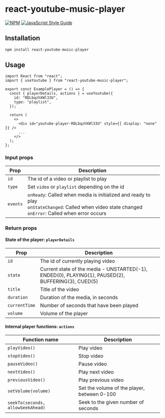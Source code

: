# react-youtube-music-player

[![NPM](https://img.shields.io/npm/v/react-youtube-music-player.svg)](https://www.npmjs.com/package/react-youtube-music-player) [![JavaScript Style Guide](https://img.shields.io/badge/code_style-standard-brightgreen.svg)](https://standardjs.com)

## Installation

```bash
npm install react-youtube-music-player
```

## Usage

```tsx
import React from "react";
import { useYoutube } from "react-youtube-music-player";

export const ExamplePlayer = () => {
  const { playerDetails, actions } = useYoutube({
    id: "RDLbqzhXWl33U",
    type: "playlist",
  });

  return (
    <>
      <div id="youtube-player-RDLbqzhXWl33U" style={{ display: "none" }} />
      ...
    </>
  );
};
```

### Input props

| Prop     | Description                                                                                                                                                      |
| -------- | ---------------------------------------------------------------------------------------------------------------------------------------------------------------- |
| `id`     | The id of a video or playlist to play                                                                                                                            |
| `type`   | Set `video` or `playlist` depending on the id                                                                                                                    |
| `events` | `onReady`: Called when media is initialized and ready to play <br/> `onStateChanged`: Called when video state changed <br /> `onError`: Called when error occurs |

### Return props
#### State of the player: `playerDetails`

| Prop          | Description                                                                                        |
| ------------- | -------------------------------------------------------------------------------------------------- |
| `id`          | The id of currently playing video                                                                  |
| `state`       | Current state of the media - UNSTARTED(-1), ENDED(0), PLAYING(1), PAUSED(2), BUFFERING(3), CUED(5) |
| `title`       | Title of the video                                                                                 |
| `duration`    | Duration of the media, in seconds                                                                  |
| `currentTime` | Number of seconds that have been played                                                            |
| `volume`      | Volume of the player                                                                               |

#### Internal player functions: `actions`

| Function name                     | Description                                 |
| --------------------------------- | ------------------------------------------- |
| `playVideo()`                     | Play video                                  |
| `stopVideo()`                     | Stop video                                  |
| `pauseVideo()`                    | Pause video                                 |
| `nextVideo()`                     | Play next video                             |
| `previousVideo()`                 | Play previous video                         |
| `setVolume(volume)`               | Set the volume of the player, between 0-100 |
| `seekTo(seconds, allowSeekAhead)` | Seek to the given number of seconds         |
